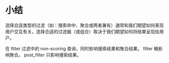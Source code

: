 # 小结   
选择合适类型的过滤（如：搜索命中、聚合或两者兼有）通常和我们期望如何表现用户交互有关。选择合适的过滤器（或组合）取决于我们期望如何将结果呈现给用户。

在 filter 过滤中的 non-scoring 查询，同时影响搜索结果和聚合结果。
filter 桶影响聚合。
post_filter 只影响搜索结果。